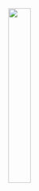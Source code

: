 ## <img align="center" width="30%" height="30%" src="https://logos-download.com/wp-content/uploads/2016/10/Java_logo_icon.png">
